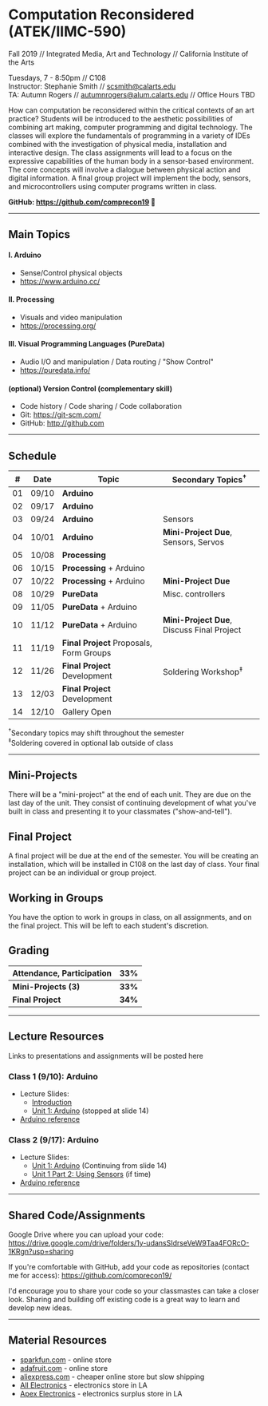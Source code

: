 # Computation Reconsidered (ATEK/IIMC-590)

Fall 2019 // Integrated Media, Art and Technology // California Institute of the Arts   

Tuesdays, 7 - 8:50pm // C108  
Instructor: Stephanie Smith // scsmith@calarts.edu  
TA: Autumn Rogers // autumnrogers@alum.calarts.edu // Office Hours TBD

How can computation be reconsidered within the critical contexts of an art practice? Students will be introduced to the aesthetic possibilities of combining art making, computer programming and digital technology. The classes will explore the fundamentals of programming in a variety of IDEs combined with the investigation of physical media, installation and interactive design. The class assignments will lead to a focus on the expressive capabilities of the human body in a sensor-based environment. The core concepts will involve a dialogue between physical action and digital information. A final group project will implement the body, sensors, and microcontrollers using computer programs written in class. 

**GitHub: https://github.com/comprecon19 📌**

----

## Main Topics

#### I. Arduino

- Sense/Control physical objects
- https://www.arduino.cc/  

#### II. Processing

- Visuals and video manipulation
- https://processing.org/  

#### III. Visual Programming Languages (PureData)

- Audio I/O and manipulation / Data routing / "Show Control"
- https://puredata.info/  

#### (optional) Version Control (complementary skill)

- Code history / Code sharing / Code collaboration
- Git: https://git-scm.com/  
- GitHub: http://github.com  

----

## Schedule

| #  | Date  | Topic                                    | Secondary Topics<sup>†</sup>   | 
| -- | ----- | ---------------------------------------- | ------------------ |
| 01 | 09/10 | **Arduino**          		                |         |
| 02 | 09/17 | **Arduino**                              |  |
| 03 | 09/24 | **Arduino**                              | Sensors |
| 04 | 10/01 | **Arduino**                            | **Mini-Project Due**, Sensors, Servos |
| 05 | 10/08 | **Processing**                           |  |
| 06 | 10/15 | **Processing** + Arduino                 |  |
| 07 | 10/22 | **Processing** + Arduino               | **Mini-Project Due** |
| 08 | 10/29 | **PureData**                    | Misc. controllers |
| 09 | 11/05 | **PureData** + Arduino          |  |
| 10 | 11/12 | **PureData** + Arduino     | **Mini-Project Due**, Discuss Final Project |
| 11 | 11/19 | **Final Project** Proposals, Form Groups |  |
| 12 | 11/26 | **Final Project** Development            | Soldering Workshop<sup>‡</sup> |
| 13 | 12/03 | **Final Project** Development            |  |
| 14 | 12/10 | Gallery Open                             |  |

<sup>†</sup>Secondary topics may shift throughout the semester  
<sup>‡</sup>Soldering covered in optional lab outside of class

----

## Mini-Projects

There will be a "mini-project" at the end of each unit. They are due on the last day of the unit. They consist of continuing development of what you've built in class and presenting it to your classmates ("show-and-tell").

## Final Project

A final project will be due at the end of the semester. You will be creating an installation, which will be installed in C108 on the last day of class. Your final project can be an individual or group project.

## Working in Groups

You have the option to work in groups in class, on all assignments, and on the final project. This will be left to each student's discretion.

## Grading

| Attendance, Participation | **33%** |
| -- | -- |
| **Mini-Projects (3)** | **33%** |
| **Final Project** | **34%** |

----

## Lecture Resources
Links to presentations and assignments will be posted here

### Class 1 (9/10): Arduino
* Lecture Slides:
	* [Introduction](https://docs.google.com/presentation/d/1ieypce1NK4Uj5I1XEnf5JNzx8_ffnfwSAkrNP6d_ggA/edit?usp=sharing) 
	* [Unit 1: Arduino](https://docs.google.com/presentation/d/1aqimhHVYOilbZO4N1p5yQH5pJ2R0MO5yCkZhvTLtLD4/edit?usp=sharing) (stopped at slide 14)
* [Arduino reference](https://www.arduino.cc/reference/en)

### Class 2 (9/17): Arduino
* Lecture Slides:  
	* [Unit 1: Arduino](https://docs.google.com/presentation/d/1aqimhHVYOilbZO4N1p5yQH5pJ2R0MO5yCkZhvTLtLD4/edit?usp=sharing) (Continuing from slide 14)  
	* [Unit 1 Part 2: Using Sensors](https://docs.google.com/presentation/d/1awsR6jF_iQ5WbuQjSiDJqHeoBsccIat1hBDR26AGRhk/edit?usp=sharing) (if time)  
* [Arduino reference](https://www.arduino.cc/reference/en)



----

## Shared Code/Assignments

Google Drive where you can upload your code:  
https://drive.google.com/drive/folders/1y-udansSIdrseVeW9Taa4FORcO-1KRgn?usp=sharing

If you're comfortable with GitHub, add your code as repositories (contact me for access):
https://github.com/comprecon19/

I'd encourage you to share your code so your classmastes can take a closer look. Sharing and building off existing code is a great way to learn and develop new ideas.

----

## Material Resources
- [sparkfun.com](http://sparkfun.com) - online store  
- [adafruit.com](http://adafruit.com) - online store  
- [aliexpress.com](http://aliexpress.com) - cheaper online store but slow shipping  
- [All Electronics](https://www.allelectronics.com/) - electronics store in LA  
- [Apex Electronics](https://www.apexsurplus.com/) - electronics surplus store in LA  